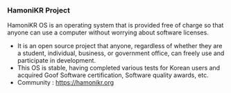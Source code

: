 ### HamoniKR Project

HamoniKR OS is an operating system that is provided free of charge so that anyone can use a computer without worrying about software licenses.

- It is an open source project that anyone, regardless of whether they are a student, individual, business, or government office, can freely use and participate in development.
- This OS is stable, having completed various tests for Korean users and acquired Goof Software certification, Software quality awards, etc.
- Community : https://hamonikr.org